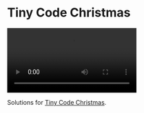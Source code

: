 # Tiny Code Christmas

![Day 4](https://vladh.net/t/plasma.mp4)

Solutions for [Tiny Code Christmas](https://tcc.lovebyte.party/).
